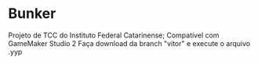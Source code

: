 # Bunker
Projeto de TCC do Instituto Federal Catarinense;
Compatível com GameMaker Studio 2
Faça download da branch "vitor" e execute o arquivo .yyp
